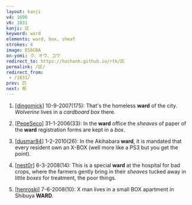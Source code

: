 ```yaml
---
layout: kanji
v4: 1696
v6: 1831
kanji: 区
keyword: ward
elements: ward, box, sheaf
strokes: 4
image: E58CBA
on-yomi: ク、オウ、コウ
redirect_to: https://hochanh.github.io/rtk/区
permalink: /区/
redirect_from:
 - /1831/
prev: 匹
next: 枢
---
```


1) [<a href="http://kanji.koohii.com/profile/dingomick">dingomick</a>] 10-9-2007(175): That&#039;s the homeless <strong>ward</strong> of the city. <em>Wolverine</em> lives in a <em>cardboard box</em> there.

2) [<a href="http://kanji.koohii.com/profile/PepeSeco">PepeSeco</a>] 31-1-2006(33): In the<strong> ward</strong> office the <em>sheaves</em> of paper of the<strong> ward</strong> registration forms are kept in a <em>box</em>.

3) [<a href="http://kanji.koohii.com/profile/dusmar84">dusmar84</a>] 1-2-2010(26): In the Akihabara<strong> ward</strong>, it is mandated that every resident own an X-BOX (well more like a PS3 but you get the point).

4) [<a href="http://kanji.koohii.com/profile/nest0r">nest0r</a>] 6-3-2008(14): This is a special<strong> ward</strong> at the hospital for bad crops, where the farmers gently bring in their <em>sheaves</em> tucked away in little <em>boxes</em> for treatment, the poor things.

5) [<a href="http://kanji.koohii.com/profile/henroski">henroski</a>] 7-6-2008(10): X man lives in a small BOX apartment in Shibuya<strong> WARD</strong>.

